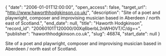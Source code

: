 {
  "date": "2006-01-01T12:00:00", 
  "open_access": false, 
  "target_url": "http://www.haworthhodgkinson.co.uk/", 
  "description": "Site of a poet and playwright, composer and improvising musician based in Aberdeen / north east of Scotland.", 
  "end_date": null, 
  "title": "Haworth Hodgkinson", 
  "record_id": "20060101T120000/00Xq6berbL2nWH0VT/C/dg==", 
  "publisher": "haworthhodgkinson.co.uk", 
  "slug": 46874, 
  "start_date": null
}

Site of a poet and playwright, composer and improvising musician based in Aberdeen / north east of Scotland.